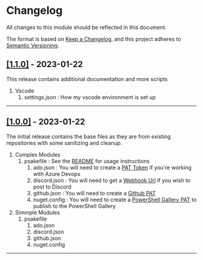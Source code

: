 # Changelog

All changes to this module should be reflected in this document.

The format is based on [Keep a Changelog](https://keepachangelog.com/en/1.0.0/),
and this project adheres to [Semantic Versioning](https://semver.org/spec/v2.0.0.html).

## [[1.1.0]](https://github.com/mod-posh/LocalAutomation/releases/tag/v1.1.0) - 2023-01-22

This release contains additional documentation and more scripts

1. Vscode
   1. settings.json : How my vscode environment is set up

---

## [[1.0.0]](https://github.com/mod-posh/LocalAutomation/releases/tag/v1.0.0) - 2023-01-22

The initial release contains the base files as they are from existing repositories with some sanitizing and cleanup.

1. Complex Modules
   1. psakefile       : See the [README](ComplexModules/README.md) for usage instructions
      1. ado.json     : You will need to create a [PAT Token](https://learn.microsoft.com/en-us/azure/devops/organizations/accounts/use-personal-access-tokens-to-authenticate?view=azure-devops&tabs=Windows) if you're working with Azure Devops
      2. discord.json : You will need to get a [Webhook Url](https://support.discord.com/hc/en-us/articles/228383668-Intro-to-Webhooks) if you wish to post to Discord
      3. github.json  : You will need to create a [Github PAT](https://docs.github.com/en/authentication/keeping-your-account-and-data-secure/creating-a-personal-access-token)
      4. nuget.config : You will need to create a [PowerShell Gallery PAT](https://learn.microsoft.com/en-us/powershell/scripting/gallery/concepts/publishing-guidelines?view=powershell-7.3) to publish to the PowerShell Gallery
2. Simmple Modules
   1. psakefile
      1. ado.json
      2. discord.json
      3. github.json
      4. nuget.config

---

